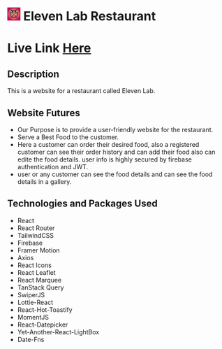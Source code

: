 # <img width="30px" src="/public/logo.jpeg"/> Eleven Lab Restaurant 

# Live Link [ Here ](https://eleven-lab-restaurant.netlify.app/)

## Description
This is a website for a restaurant called Eleven Lab.

## Website Futures
- Our Purpose is to provide a user-friendly website for the restaurant.
- Serve a Best Food to the customer.
- Here a customer can order their desired food, also a registered customer can see their order history and can add their food also can edite the food details. user info is highly secured by firebase authentication and JWT.
- user or any customer can see the food details and can see the food details in a gallery.


## Technologies and Packages Used
- React
- React Router
- TailwindCSS
- Firebase
- Framer Motion
- Axios
- React Icons
- React Leaflet
- React Marquee
- TanStack Query
- SwiperJS
- Lottie-React
- React-Hot-Toastify
- MomentJS
- React-Datepicker
- Yet-Another-React-LightBox
- Date-Fns
